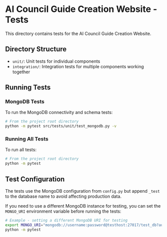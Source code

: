 # AI Council Guide Creation Website - Tests

This directory contains tests for the AI Council Guide Creation Website.

## Directory Structure

- `unit/`: Unit tests for individual components
- `integration/`: Integration tests for multiple components working together

## Running Tests

### MongoDB Tests

To run the MongoDB connectivity and schema tests:

```bash
# From the project root directory
python -m pytest src/tests/unit/test_mongodb.py -v
```

### Running All Tests

To run all tests:

```bash
# From the project root directory
python -m pytest
```

## Test Configuration

The tests use the MongoDB configuration from `config.py` but append `_test` to the database name to avoid affecting production data.

If you need to use a different MongoDB instance for testing, you can set the `MONGO_URI` environment variable before running the tests:

```bash
# Example - setting a different MongoDB URI for testing
export MONGO_URI="mongodb://username:password@testhost:27017/test_db?authSource=admin"
python -m pytest
``` 
